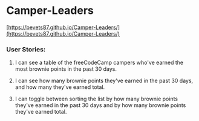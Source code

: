# Camper-Leaders
[https://bevets87.github.io/Camper-Leaders/](https://bevets87.github.io/Camper-Leaders/)

### User Stories:

1. I can see a table of the freeCodeCamp campers who've earned the most brownie points in the past 30 days.

2. I can see how many brownie points they've earned in the past 30 days, and how many they've earned total.

3. I can toggle between sorting the list by how many brownie points they've earned in the past 30 days and by how many brownie points they've earned total.
